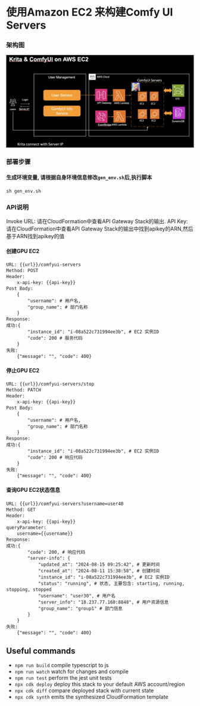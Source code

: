 # 使用Amazon EC2 来构建Comfy UI Servers
### 架构图
![Arch](arch.jpg "架构图") 
### 部署步骤
#### 生成环境变量, 请根据自身环境信息修改`gen_env.sh`后,执行脚本
```
sh gen_env.sh
```

### API说明
Invoke URL: 请在CloudFormation中查看API Gateway Stack的输出.
API Key: 请在CloudFormation中查看API Gateway Stack的输出中找到apikey的ARN,然后基于ARN找到apikey的值

#### 创建GPU EC2
```
URL: {{url}}/comfyui-servers
Method: POST
Header: 
    x-api-key: {{api-key}}
Post Body:
    {
        "username": # 用户名,
        "group_name": # 部门名称
    }
Response:
成功:{
        "instance_id": "i-08a522c731994ee3b", # EC2 实例ID
        "code": 200 # 服务代码
    }
失败:
    {"message": "", "code": 400}
```
#### 停止GPU EC2
```
URL: {{url}}/comfyui-servers/stop
Method: PATCH
Header: 
    x-api-key: {{api-key}}
Post Body:
    {
        "username": # 用户名,
        "group_name": # 部门名称
    }
Response:
成功:{
        "instance_id": "i-08a522c731994ee3b", # EC2 实例ID
        "code": 200 # 响应代码
    }
失败:
    {"message": "", "code": 400}
```
#### 查询GPU EC2状态信息
```
URL: {{url}}/comfyui-servers?username=user40
Method: GET
Header: 
    x-api-key: {{api-key}}
queryParameter:
    username={{username}}
Response:
成功:{
        "code": 200, # 响应代码
        "server-info": {
            "updated_at": "2024-08-15 09:25:42", # 更新时间
            "created_at": "2024-08-11 15:38:58", # 创建时间
            "instance_id": "i-08a522c731994ee3b", # EC2 实例ID
            "status": "running", # 状态, 主要包含: starting, running, stopping, stopped
            "username": "user30", # 用户名
            "server_info": "18.237.77.160:8848", # 用户资源信息
            "group_name": "group1" # 部门信息
        }
    }
失败:
    {"message": "", "code": 400}
```

## Useful commands

* `npm run build`   compile typescript to js
* `npm run watch`   watch for changes and compile
* `npm run test`    perform the jest unit tests
* `npx cdk deploy`  deploy this stack to your default AWS account/region
* `npx cdk diff`    compare deployed stack with current state
* `npx cdk synth`   emits the synthesized CloudFormation template
